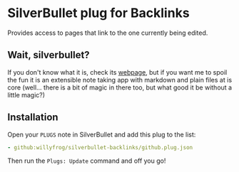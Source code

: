 # SilverBullet plug for Backlinks
Provides access to pages that link to the one currently being edited.

## Wait, silverbullet?
If you don't know what it is, check its [webpage](https://silverbullet.md), but if
you want me to spoil the fun it is an extensible note taking app with markdown and plain files at is core
(well... there is a bit of magic in there too, but what good it be without a little magic?)
## Installation
Open your `PLUGS` note in SilverBullet and add this plug to the list:

```yaml
- github:willyfrog/silverbullet-backlinks/github.plug.json
```

Then run the `Plugs: Update` command and off you go!
